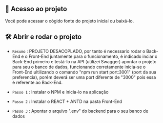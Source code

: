 ## 📁 Acesso ao projeto

<p> Você pode acessar o cógido fonte do projeto inicial ou baixá-lo. </p>

## 🛠️ Abrir e rodar o projeto
  
- `Resumo` : PROJETO DESACOPLADO, por tanto é necessario rodar o Back-End e o Front-End juntamente para o funcionamento, é indicado inciar o Back-End primeiro e testá-lo na API (utilizei Swagger) apontar o projeto para seu o banco de dados, funcionando corretamente inicia-se o Front-End ultilizando o comando "npm run start port:3001" (port da sua preferencia), porém deverá ser uma port diferente de "3000" pois essa é referente ao Back-End.    

- `Passo 1` : Instalar o NPM e inicia-lo na aplicação  
  
- `Passo 2` : Instalar o REACT + ANTD na pasta Front-End
  
- `Passo 3` : Apontar o arquivo ".env" do backend para o seu banco de dados
  
  
